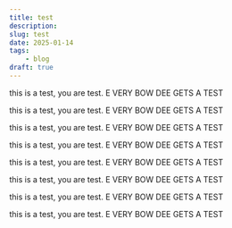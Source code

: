 ```yaml
---
title: test 
description: 
slug: test
date: 2025-01-14
tags: 
    - blog
draft: true
---
```

this is a test, you are test. E VERY BOW DEE GETS A TEST

this is a test, you are test. E VERY BOW DEE GETS A TEST

this is a test, you are test. E VERY BOW DEE GETS A TEST

this is a test, you are test. E VERY BOW DEE GETS A TEST

this is a test, you are test. E VERY BOW DEE GETS A TEST

this is a test, you are test. E VERY BOW DEE GETS A TEST

this is a test, you are test. E VERY BOW DEE GETS A TEST

this is a test, you are test. E VERY BOW DEE GETS A TEST
